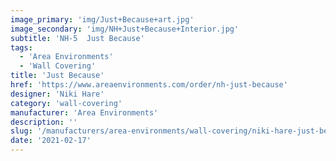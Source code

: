 ```yaml
---
image_primary: 'img/Just+Because+art.jpg'
image_secondary: 'img/NH+Just+Because+Interior.jpg'
subtitle: 'NH-5  Just Because'
tags:
  - 'Area Environments'
  - 'Wall Covering'
title: 'Just Because'
href: 'https://www.areaenvironments.com/order/nh-just-because'
designer: 'Niki Hare'
category: 'wall-covering'
manufacturer: 'Area Environments'
description: ''
slug: '/manufacturers/area-environments/wall-covering/niki-hare-just-because'
date: '2021-02-17'
---
```

